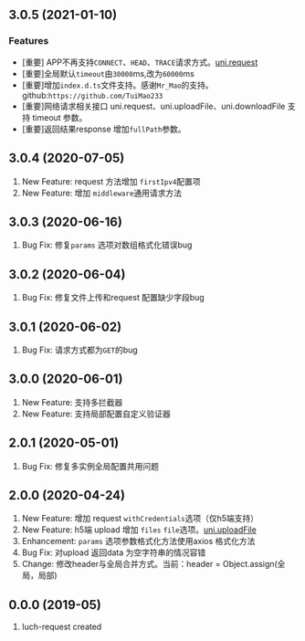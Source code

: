 ## 3.0.5 (2021-01-10)
### Features

* [重要] APP不再支持`CONNECT`、`HEAD`、`TRACE`请求方式。[uni.request](https://uniapp.dcloud.io/api/request/request)
* [重要]全局默认`timeout`由`30000`ms,改为`60000`ms 
* [重要]增加`index.d.ts`文件支持。感谢`Mr_Mao`的支持。github:`https://github.com/TuiMao233` 
* [重要]网络请求相关接口 uni.request、uni.uploadFile、uni.downloadFile 支持 timeout 参数。 
* [重要]返回结果response 增加`fullPath`参数。 

## 3.0.4 (2020-07-05)

1. New Feature: request 方法增加 ` firstIpv4 `配置项  
1. New Feature: 增加 ` middleware `通用请求方法

## 3.0.3 (2020-06-16)

1. Bug Fix: 修复` params ` 选项对数组格式化错误bug

## 3.0.2 (2020-06-04)

1. Bug Fix: 修复文件上传和request 配置缺少字段bug 

## 3.0.1 (2020-06-02)

1. Bug Fix: 请求方式都为` GET `的bug

## 3.0.0 (2020-06-01)

1. New Feature: 支持多拦截器
1. New Feature: 支持局部配置自定义验证器

## 2.0.1 (2020-05-01)

1. Bug Fix: 修复多实例全局配置共用问题

## 2.0.0 (2020-04-24)

1. New Feature: 增加 request ` withCredentials `选项（仅h5端支持）
1. New Feature: h5端 upload 增加 ` files ` ` file `选项。[uni.uploadFile](https://uniapp.dcloud.io/api/request/network-file?id=uploadfile "uni.uploadFile")
1. Enhancement: ` params ` 选项参数格式化方法使用axios 格式化方法
1. Bug Fix: 对upload 返回data 为空字符串的情况容错
1. Change: 修改header与全局合并方式。当前：header = Object.assign(全局，局部)

## 0.0.0 (2019-05)

1. luch-request created


